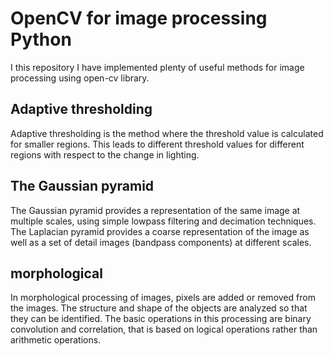 # OpenCV for image processing Python
I this repository I have implemented plenty of useful methods for image processing using open-cv library.
## Adaptive thresholding
Adaptive thresholding is the method where the threshold value is calculated for smaller regions. This leads to different threshold values for different regions with respect to the change in lighting. 
## The Gaussian pyramid
The Gaussian pyramid provides a representation of the same image at multiple scales, using simple lowpass filtering and decimation techniques. The Laplacian pyramid provides a coarse representation of the image as well as a set of detail images (bandpass components) at different scales.
## morphological
In morphological processing of images, pixels are added or removed from the images. The structure and shape of the objects are analyzed so that they can be identified. The basic operations in this processing are binary convolution and correlation, that is based on logical operations rather than arithmetic operations.
